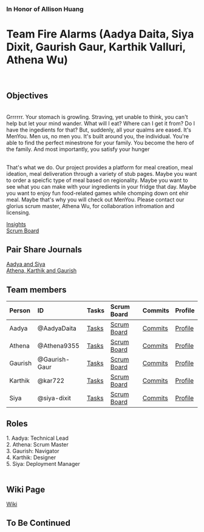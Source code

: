 <h3>In Honor of Allison Huang<h3>
<h1>Team Fire Alarms (Aadya Daita, Siya Dixit, Gaurish Gaur, Karthik Valluri, Athena Wu)</h1><br>
<h2>Objectives</h2>
<br>
Grrrrrr. Your stomach is growling. Straving, yet unable to think, you can't help but let your mind wander. What will I eat? Where can I get it from? Do I have the ingedients for that? But, suddenly, all your qualms are eased. It's MenYou. Men us, no men you. It's built around you, the individual. You're able to find the perfect minestrone for your family. You become the hero of the family. And most importantly, you satisfy your hunger<br>
  
<br>That's what we do. Our project provides a platform for meal creation, meal ideation, meal deliveration through a variety of stub pages. Maybe you want to order a speicfic type of meal based on regionality. Maybe you want to see what you can make with your ingredients in your fridge that day. Maybe you want to enjoy fun food-related games while chomping down ont ehir meal. Maybe that's why you will check out MenYou. Please contact our glorius scrum master, Athena Wu, for collaboration infromation and licensing.<br>


[Insights](https://github.com/Athena9355/Fire-Alarm/graphs/contributors)<br>
[Scrum Board](https://github.com/Athena9355/Fire-Alarm/projects/1)<br>

<h2>Pair Share Journals</h2>

[Aadya and Siya](https://docs.google.com/document/d/1FtdWpVy_CJZpu8YmIE0UjfWv7T8IVVkyAn3OUUUnyzo/edit?usp=sharing)<br>
[Athena, Karthik and Gaurish](https://docs.google.com/document/d/1RKQYQk72xNNsAfam6i4DWZPq3Ip1vbQbMoXzIbpKPdo/edit?usp=sharing)<br>

<h2>Team members</h2>

| Person      |  ID   | Tasks  | Scrum Board  | Commits  |  Profile  |
| :---        |  :--- | :---   | :---         |  :---    | :---      |
| Aadya       | @AadyaDaita  | [Tasks](https://github.com/Athena9355/Fire-Alarm/issues/assigned/AadyaDaita) | [Scrum Board](https://github.com/Athena9355/Fire-Alarm/projects/1?card_filter_query=assignee%3Aaadyadaita)  | [Commits](https://github.com/Athena9355/Fire-Alarm/commits?author=AadyaDaita) | [Profile](https://github.com/AadyaDaita) |
| Athena      | @Athena9355  |  [Tasks](https://github.com/Athena9355/Fire-Alarm/issues/assigned/Athena9355) | [Scrum Board](https://github.com/Athena9355/Fire-Alarm/projects/1?card_filter_query=assignee%3Aathena9355)  | [Commits](https://github.com/Athena9355/Fire-Alarm/commits?author=Athena9355) | [Profile](https://github.com/Athena9355) |
| Gaurish     | @Gaurish-Gaur  | [Tasks](https://github.com/Athena9355/Fire-Alarm/issues/assigned/Gaurish-Gaur) | [Scrum Board](https://github.com/Athena9355/Fire-Alarm/projects/1?card_filter_query=assignee%3Agaurish-gaur) | [Commits](https://github.com/Athena9355/Fire-Alarm/commits?author=Gaurish-Gaur) | [Profile](https://github.com/Gaurish-Gaur) |
| Karthik     | @kar722 | [Tasks](https://github.com/Athena9355/Fire-Alarm/issues/assigned/kar722) | [Scrum Board](https://github.com/Athena9355/Fire-Alarm/projects/1?card_filter_query=assignee%3Akar722) | [Commits](https://github.com/Athena9355/Fire-Alarm/commits?author=kar722) | [Profile](https://github.com/kar722) |
| Siya       | @siya-dixit  | [Tasks](https://github.com/Athena9355/Fire-Alarm/issues/assigned/siya-dixit) | [Scrum Board](https://github.com/Athena9355/Fire-Alarm/projects/1?card_filter_query=assignee%3Asiya-dixit)  | [Commits]() | [Profile](https://github.com/siya-dixit) |

<h2>Roles</h2>
1. Aadya: Technical Lead <br>
2. Athena: Scrum Master <br>
3. Gaurish: Navigator <br>
4. Karthik: Designer <br>
5. Siya: Deployment Manager <br>
<br>

<h2>Wiki Page</h2>

[Wiki](https://github.com/Athena9355/Fire-Alarm/wiki)<br>

<h2>To Be Continued</h2>


